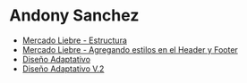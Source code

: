 # Andony Sanchez
<ul>
    <li><a href="https://github.com/andonysan/Mercado-Liebre/tree/Estructura-ML">Mercado Liebre - Estructura</a></li>
    <li><a href="https://github.com/andonysan/Mercado-Liebre/tree/addStyle-ML">Mercado Liebre - Agregando estilos en el Header y Footer</a></li>
    <li><a href="https://github.com/andonysan/Mercado-Liebre/tree/adaptiveDesign-ML">Diseño Adaptativo</a></li>
    <li><a href="https://github.com/andonysan/Mercado-Liebre/tree/adaptiveDesign2-ML">Diseño Adaptativo V.2</a></li>
<ul>
